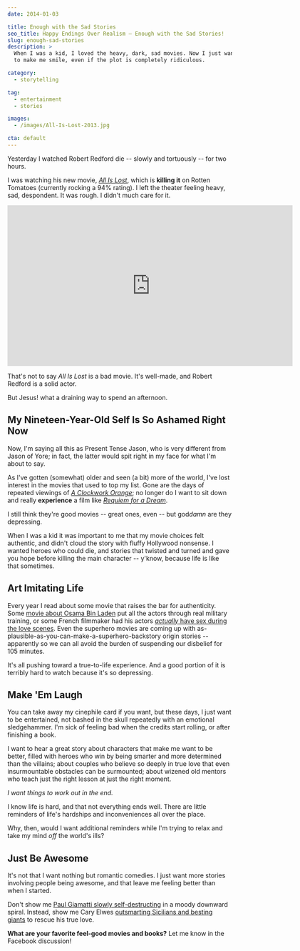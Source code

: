 ```yaml
---
date: 2014-01-03

title: Enough with the Sad Stories
seo_title: Happy Endings Over Realism — Enough with the Sad Stories!
slug: enough-sad-stories
description: >
  When I was a kid, I loved the heavy, dark, sad movies. Now I just want a story
  to make me smile, even if the plot is completely ridiculous.

category:
  - storytelling

tag:
  - entertainment
  - stories

images:
  - /images/All-Is-Lost-2013.jpg

cta: default
---
```


Yesterday I watched Robert Redford die -- slowly and tortuously -- for two
hours.

I was watching his new movie, [_All Is Lost_][1], which is **killing it** on
Rotten Tomatoes (currently rocking a 94% rating). I left the theater feeling
heavy, sad, despondent. It was rough. I didn't much care for it.

<iframe src="https://player.vimeo.com/video/75824994" width="640" height="360" frameborder="0" webkitallowfullscreen mozallowfullscreen allowfullscreen></iframe>

That's not to say _All Is Lost_ is a bad movie. It's well-made, and Robert
Redford is a solid actor.

But Jesus! what a draining way to spend an afternoon.

## My Nineteen-Year-Old Self Is So Ashamed Right Now

Now, I'm saying all this as Present Tense Jason, who is very different from
Jason of Yore; in fact, the latter would spit right in my face for what I'm
about to say.

As I've gotten (somewhat) older and seen (a bit) more of the world, I've lost
interest in the movies that used to top my list. Gone are the days of repeated
viewings of [_A Clockwork Orange_][2]; no longer do I want to sit down and
really **experience** a film like [_Requiem for a Dream_][3].

I still think they're good movies -- great ones, even -- but god*damn* are they
depressing.

When I was a kid it was important to me that my movie choices felt authentic,
and didn't cloud the story with fluffy Hollywood nonsense. I wanted heroes who
could die, and stories that twisted and turned and gave you hope before killing
the main character -- y'know, because life is like that sometimes.

## Art Imitating Life

Every year I read about some movie that raises the bar for authenticity. Some
[movie about Osama Bin Laden][4] put all the actors through real military
training, or some French filmmaker had his actors [_actually_ have sex during
the love scenes][5]. Even the superhero movies are coming up with
as-plausible-as-you-can-make-a-superhero-backstory origin stories -- apparently
so we can all avoid the burden of suspending our disbelief for 105 minutes.

It's all pushing toward a true-to-life experience. And a good portion of it is
terribly hard to watch because it's so depressing.

## Make 'Em Laugh

You can take away my cinephile card if you want, but these days, I just want to
be entertained, not bashed in the skull repeatedly with an emotional
sledgehammer. I'm sick of feeling bad when the credits start rolling, or after
finishing a book.

I want to hear a great story about characters that make me want to be better,
filled with heroes who win by being smarter and more determined than the
villains; about couples who believe so deeply in true love that even
insurmountable obstacles can be surmounted; about wizened old mentors who teach
just the right lesson at just the right moment.

_I want things to work out in the end._

I know life is hard, and that not everything ends well. There are little
reminders of life's hardships and inconveniences all over the place.

Why, then, would I want additional reminders while I'm trying to relax and take
my mind _off_ the world's ills?

## Just Be Awesome

It's not that I want nothing but romantic comedies. I just want more stories
involving people being awesome, and that leave me feeling better than when I
started.

Don't show me [Paul Giamatti slowly self-destructing][6] in a moody downward
spiral. Instead, show me Cary Elwes [outsmarting Sicilians and besting
giants][7] to rescue his true love.

**What are your favorite feel-good movies and books?** Let me know in the
Facebook discussion!

[1]: http://www.imdb.com/title/tt2017038/
[2]: http://amzn.to/1g5XH57
[3]: http://amzt.to/1crskxC
[4]: http://amzn.to/1hlY1Rb
[5]: http://amzn.to/1dgPXu0
[6]: http://amzn.to/1crujSA
[7]: http://amzn.to/1a6pCBD
